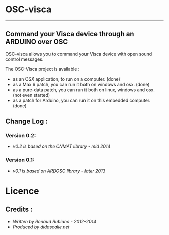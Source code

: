 # OSC-visca
---
## Command your Visca device through an ARDUINO over OSC

OSC-visca allows you to command your Visca device with open sound control messages.

The OSC-Visca project is available : 
*	as an OSX application, to run on a computer. (done)
*	as a Max 6 patch, you can run it both on windows and osx. (done)
*	as a pure-data patch, you can run it both on linux, windows and osx. (not even started)
*	as a patch for Arduino, you can run it on this embedded computer. (done)

## Change Log : 

### Version 0.2: 
* *v0.2 is based on the CNMAT library - mid 2014*

### Version 0.1: 
* *v0.1 is based on ARDOSC library - later 2013*

# Licence
## Credits : 
* *Written by Renaud Rubiano - 2012-2014*
* *Produced by didascalie.net*

